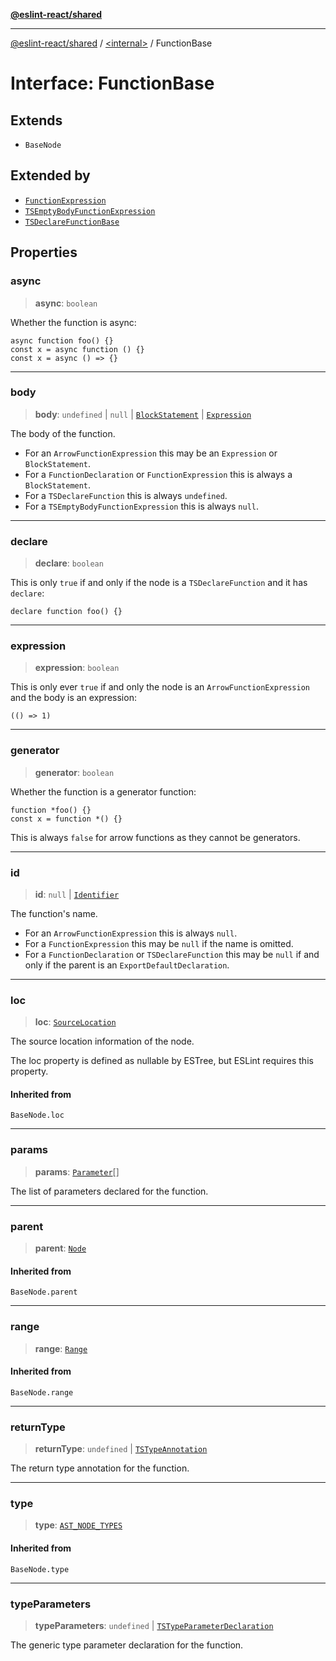 [**@eslint-react/shared**](../../README.md)

***

[@eslint-react/shared](../../README.md) / [\<internal\>](../README.md) / FunctionBase

# Interface: FunctionBase

## Extends

- `BaseNode`

## Extended by

- [`FunctionExpression`](FunctionExpression.md)
- [`TSEmptyBodyFunctionExpression`](TSEmptyBodyFunctionExpression.md)
- [`TSDeclareFunctionBase`](TSDeclareFunctionBase.md)

## Properties

### async

> **async**: `boolean`

Whether the function is async:
```
async function foo() {}
const x = async function () {}
const x = async () => {}
```

***

### body

> **body**: `undefined` \| `null` \| [`BlockStatement`](BlockStatement.md) \| [`Expression`](../type-aliases/Expression.md)

The body of the function.
- For an `ArrowFunctionExpression` this may be an `Expression` or `BlockStatement`.
- For a `FunctionDeclaration` or `FunctionExpression` this is always a `BlockStatement`.
- For a `TSDeclareFunction` this is always `undefined`.
- For a `TSEmptyBodyFunctionExpression` this is always `null`.

***

### declare

> **declare**: `boolean`

This is only `true` if and only if the node is a `TSDeclareFunction` and it has `declare`:
```
declare function foo() {}
```

***

### expression

> **expression**: `boolean`

This is only ever `true` if and only the node is an `ArrowFunctionExpression` and the body
is an expression:
```
(() => 1)
```

***

### generator

> **generator**: `boolean`

Whether the function is a generator function:
```
function *foo() {}
const x = function *() {}
```
This is always `false` for arrow functions as they cannot be generators.

***

### id

> **id**: `null` \| [`Identifier`](Identifier.md)

The function's name.
- For an `ArrowFunctionExpression` this is always `null`.
- For a `FunctionExpression` this may be `null` if the name is omitted.
- For a `FunctionDeclaration` or `TSDeclareFunction` this may be `null` if
  and only if the parent is an `ExportDefaultDeclaration`.

***

### loc

> **loc**: [`SourceLocation`](SourceLocation.md)

The source location information of the node.

The loc property is defined as nullable by ESTree, but ESLint requires this property.

#### Inherited from

`BaseNode.loc`

***

### params

> **params**: [`Parameter`](../type-aliases/Parameter.md)[]

The list of parameters declared for the function.

***

### parent

> **parent**: [`Node`](../type-aliases/Node.md)

#### Inherited from

`BaseNode.parent`

***

### range

> **range**: [`Range`](../type-aliases/Range.md)

#### Inherited from

`BaseNode.range`

***

### returnType

> **returnType**: `undefined` \| [`TSTypeAnnotation`](TSTypeAnnotation.md)

The return type annotation for the function.

***

### type

> **type**: [`AST_NODE_TYPES`](../enumerations/AST_NODE_TYPES.md)

#### Inherited from

`BaseNode.type`

***

### typeParameters

> **typeParameters**: `undefined` \| [`TSTypeParameterDeclaration`](TSTypeParameterDeclaration.md)

The generic type parameter declaration for the function.
